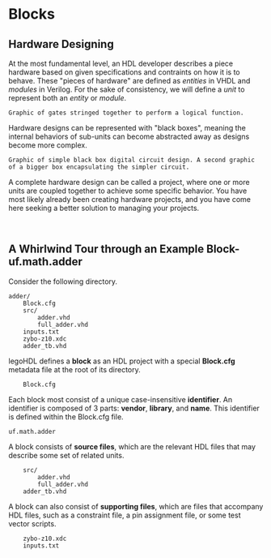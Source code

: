 # Blocks

## Hardware Designing

At the most fundamental level, an HDL developer describes a piece hardware based on given specifications and contraints on how it is to behave. These "pieces of hardware" are defined as _entities_ in VHDL and _modules_ in Verilog. For the sake of consistency, we will define a _unit_ to represent both an _entity_ or _module_.

    Graphic of gates stringed together to perform a logical function.

Hardware designs can be represented with "black boxes", meaning the internal behaviors of sub-units can become abstracted away as designs become more complex.

    Graphic of simple black box digital circuit design. A second graphic of a bigger box encapsulating the simpler circuit.

A complete hardware design can be called a project, where one or more units are coupled together to achieve some specific behavior. You have most likely already been creating hardware projects, and you have come here seeking a better solution to managing your projects.

<br/>

## A Whirlwind Tour through an Example Block- uf.math.adder

Consider the following directory.

    adder/
        Block.cfg
        src/
            adder.vhd
            full_adder.vhd 
        inputs.txt
        zybo-z10.xdc
        adder_tb.vhd

legoHDL defines a __block__ as an HDL project with a special __Block.cfg__ metadata file at the root of its directory.

        Block.cfg

 Each block most consist of a unique case-insensitive __identifier__. An identifier is composed of 3 parts: __vendor__, __library__, and __name__. This identifier is defined within the Block.cfg file.

```uf.math.adder```

A block consists of __source files__, which are the relevant HDL files that may describe some set of related units.

        src/
            adder.vhd
            full_adder.vhd
        adder_tb.vhd

A block can also consist of __supporting files__, which are files that accompany HDL files, such as a constraint file, a pin assignment file, or some test vector scripts.

        zybo-z10.xdc
        inputs.txt